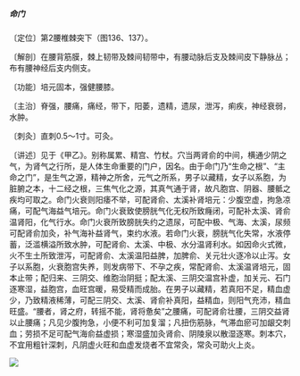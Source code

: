 ##### 命门

〔定位〕第2腰椎棘突下（图136、137）。

〔解剖〕在腰背筋膜，棘上韧带及棘间韧带中，有腰动脉后支及棘间皮下静脉丛；布有腰神经后支内侧支。

〔功能〕培元固本，强健腰膝。

〔主治〕脊强，腰痛，痛经，带下，阳萎，遗精，遗尿，泄泻，痢疾，神经衰弱，水肿。

〔刺灸〕直刺0.5～1寸。可灸。

〔讲述〕见于《甲乙》。别称属累、精宫、竹杖。穴当两肾俞的中间，横通少阴之气，为肾气之行所，是人体生命重要的门户，因名。由于命门乃“生命之根”、“主命之门”，是生气之源，精神之所舍，元气之所系，男子以藏精，女子以系胞，为脏腑之本，十二经之根，三焦气化之源，其真气通于肾，故凡胞宫、阴器、腰骶之疾均可取之。命门火衰则阳痿不举，可配肾俞、太溪补肾培元：少腹空虚，拘急凉痛，可配气海益气培元。命门火衰致使膀胱气化无权所致癃闭，可配补太溪、肾俞温肾阳，化气行水。命门火衰所致膀胱失约之遗尿，可配中极、气海、太溪，尿频可配肾俞加灸，补气海补益肾气，束约水液。若命门火衰，膀胱气化失常，水液停蓄，泛滥横溢所致水肿，可配肾俞、太溪、中极、水分温肾利水。如因命火式微，火不生土所致泄泻，可配肾俞、太溪温阳益脾，加脾俞、关元壮火逐冷以止泻。女子以系胞，火衰胞宫失养，则发病带下、不孕之疾，常配肾俞、太溪温肾培元，固本止带；配归来、三阴交、维胞治阴挺；配太溪、三阴交温宫补虚，加关元、石门逐寒湿，益胞宫，血旺宫暖，易受精而成胎。在男子以藏精，若真阳不足，精血虚少，乃致精液稀薄，可配三阴交、太溪、肾俞补真阳，益精血，则阳气充沛，精血旺盛。“腰者，肾之府，转摇不能，肾将惫矣”之腰痛，可配肾俞壮腰，三阴交益肾以止腰痛；凡见少腹拘急，小便不利可加复溜；凡扭伤筋脉，气滞血瘀可加龈交刺血；劳损不足可配气海俞益虚损；寒湿盛加灸肾俞、阴陵泉以散湿逐寒。刺本穴，不宜用粗针深刺，凡阴虚火旺和血虚发烧者不宜常灸，常灸可助火上炎。

![](./img/图136.jpg)
